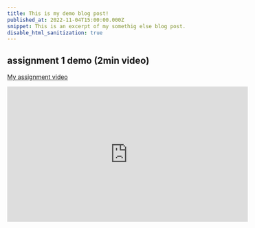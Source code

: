 ```yaml
---
title: This is my demo blog post!
published_at: 2022-11-04T15:00:00.000Z
snippet: This is an excerpt of my somethig else blog post.
disable_html_sanitization: true
---
```


## assignment 1 demo (2min video)

[My assignment video](https://youtu.be/hAidXCDcDwQ?si=8rjleF-TESKmVbyy)
<iframe width="560" height="315" src="https://www.youtube.com/embed/hAidXCDcDwQ?si=8rjleF-TESKmVbyy" title="YouTube video player" frameborder="0" allow="accelerometer; autoplay; clipboard-write; encrypted-media; gyroscope; picture-in-picture; web-share" referrerpolicy="strict-origin-when-cross-origin" allowfullscreen></iframe>
